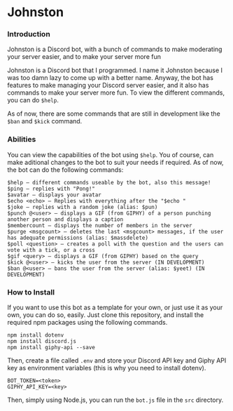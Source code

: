 # Johnston

### Introduction
Johnston is a Discord bot, with a bunch of commands to make moderating your server easier, and to make your server more fun

Johnston is a Discord bot that I programmed. I name it Johnston because I was too damn lazy to come up with a better name. Anyway, the bot has features to make managing your Discord server easier, and it also has commands to make your server more fun.
To view the different commands, you can do `$help`.

As of now, there are some commands that are still in development like the `$ban` and `$kick` command. 

### Abilities
You can view the capabilities of the bot using `$help`. You of course, can make aditional changes to the bot to suit your needs if required. As of now, the bot can do the following commands:

```
$help — different commands useable by the bot, also this message!
$ping — replies with "Pong!"
$avatar — displays your avatar
$echo <echo> — Replies with everything after the "$echo "
$joke — replies with a random joke (alias: $pun)
$punch @<user> — displays a GIF (from GIPHY) of a person punching another person and displays a caption
$membercount — displays the number of members in the server
$purge <msgcount> — deletes the last <msgcount> messages, if the user has adequate permissions (alias: $massdelete)
$poll <question> — creates a poll with the question and the users can vote with a tick, or a cross
$gif <query> — displays a GIF (from GIPHY) based on the query
$kick @<user> — kicks the user from the server (IN DEVELOPMENT)
$ban @<user> — bans the user from the server (alias: $yeet) (IN DEVELOPMENT)
```

### How to Install
If you want to use this bot as a template for your own, or just use it as your own, you can do so, easily. Just clone this repository, and install the required npm packages using the following commands.
```
npm install dotenv
npm install discord.js
npm install giphy-api --save
```
Then, create a file called `.env` and store your Discord API key and Giphy API key as environment variables (this is why you need to install dotenv).
```
BOT_TOKEN=<token>
GIPHY_API_KEY=<key>
```

Then, simply using Node.js, you can run the `bot.js` file in the `src` directory. 
